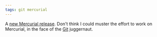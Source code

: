 ```yaml
---
tags: git mercurial
---
```


A [new Mercurial release](http://mercurial.selenic.com/wiki/WhatsNew). Don't think I could muster the effort to work on Mercurial, in the face of the [Git](/wiki/Git) juggernaut.
